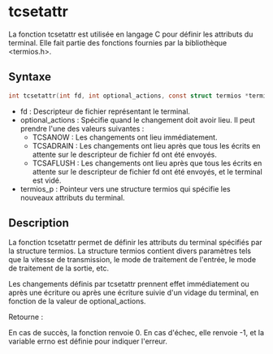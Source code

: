 # tcsetattr

La fonction tcsetattr est utilisée en langage C pour définir les attributs du terminal. Elle fait partie des fonctions fournies par la bibliothèque <termios.h>.

## Syntaxe

```h
int tcsetattr(int fd, int optional_actions, const struct termios *termios_p);
```

- fd : Descripteur de fichier représentant le terminal.
- optional_actions : Spécifie quand le changement doit avoir lieu. Il peut prendre l'une des valeurs suivantes :
	- TCSANOW : Les changements ont lieu immédiatement.
	- TCSADRAIN : Les changements ont lieu après que tous les écrits en attente sur le descripteur de fichier fd ont été envoyés.
	- TCSAFLUSH : Les changements ont lieu après que tous les écrits en attente sur le descripteur de fichier fd ont été envoyés, et le terminal est vidé.
- termios_p : Pointeur vers une structure termios qui spécifie les nouveaux attributs du terminal.

## Description

La fonction tcsetattr permet de définir les attributs du terminal spécifiés par la structure termios. La structure termios contient divers paramètres tels que la vitesse de transmission, le mode de traitement de l'entrée, le mode de traitement de la sortie, etc.

Les changements définis par tcsetattr prennent effet immédiatement ou après une écriture ou après une écriture suivie d'un vidage du terminal, en fonction de la valeur de optional_actions.

Retourne :

En cas de succès, la fonction renvoie 0. En cas d'échec, elle renvoie -1, et la variable errno est définie pour indiquer l'erreur.
